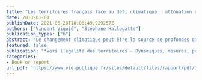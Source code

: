 ```yaml
---
title: "Les territoires français face au défi climatique : attńuation et adaptation"
date: 2013-01-01
publishDate: 2021-06-28T18:08:49.929257Z
authors: ["Vincent Viguié", "Stéphane Hallegatte"]
publication_types: ["6"]
abstract: "Le changement climatique peut être la source de profondes disparités entre les territoires. C’est le cas parce que la lutte contre les émissions de gaz à effet de serre a des coûts différents selon les régions, ainsi que le suggèrent les niveaux d’émission très variés actuellement observés à travers le pays, par exemple entre le Nord et le Sud du pays ou entre les centres‑villes et les zones périurbaines, et la concentration spatiale  de  certaines  industries  fortement  consommatrices  d’énergie.  Les  impacts  du  changement  climatique,  ainsi  que  les  efforts  pour  les  limiter,  seront  également  sources  d’inégalités,  la  vulnérabilité  étant concentrée en des lieux précis : vulnérabilité économique dans certaines régions (par exemple, les stations de ski de moyenne montagne et les régions viticoles), risques naturels plus élevés dans les zones côtières et le Sud‑Est du pays, difficulté d’accès à l’eau dans le Sud‑Ouest. Ce chapitre propose des pistes pour éviter ou compenser partiellement ces inégalités par des pratiques institutionnelles adaptées et une anticipation suffisante des politiques d’atténuation et d’adaptation."
featured: false
publication: "*Vers l'égalité des territoires - Dynamiques, mesures, politiques*"
categories:
- Book or report
url_pdf: 'https://www.vie-publique.fr/sites/default/files/rapport/pdf/134000131.pdf#page=246'
---
```


